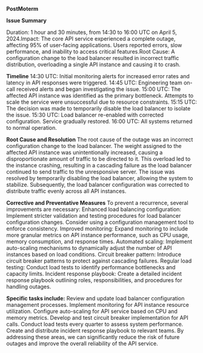 **PostMoterm**

**Issue Summary**

Duration: 1 hour and 30 minutes, from 14:30 to 16:00 UTC on April 5, 2024.Impact: The core API service experienced a complete outage, affecting 95% of user-facing applications. Users reported errors, slow performance, and inability to access critical features.Root Cause: A configuration change to the load balancer resulted in incorrect traffic distribution, overloading a single API instance and causing it to crash.

**Timeline**
14:30 UTC: Initial monitoring alerts for increased error rates and latency in API responses were triggered.
14:45 UTC: Engineering team on-call received alerts and began investigating the issue.
15:00 UTC: The affected API instance was identified as the primary bottleneck. Attempts to scale the service were unsuccessful due to resource constraints.
15:15 UTC: The decision was made to temporarily disable the load balancer to isolate the issue.
15:30 UTC: Load balancer re-enabled with corrected configuration. Service gradually restored.
16:00 UTC: All systems returned to normal operation.

**Root Cause and Resolution**
The root cause of the outage was an incorrect configuration change to the load balancer. The weight assigned to the affected API instance was unintentionally increased, causing a disproportionate amount of traffic to be directed to it. This overload led to the instance crashing, resulting in a cascading failure as the load balancer continued to send traffic to the unresponsive server.
The issue was resolved by temporarily disabling the load balancer, allowing the system to stabilize. Subsequently, the load balancer configuration was corrected to distribute traffic evenly across all API instances.

**Corrective and Preventative Measures**
To prevent a recurrence, several improvements are necessary:
Enhanced load balancing configuration: Implement stricter validation and testing procedures for load balancer configuration changes. Consider using a configuration management tool to enforce consistency.
Improved monitoring: Expand monitoring to include more granular metrics on API instance performance, such as CPU usage, memory consumption, and response times.
Automated scaling: Implement auto-scaling mechanisms to dynamically adjust the number of API instances based on load conditions.
Circuit breaker pattern: Introduce circuit breaker patterns to protect against cascading failures.
Regular load testing: Conduct load tests to identify performance bottlenecks and capacity limits.
Incident response playbook: Create a detailed incident response playbook outlining roles, responsibilities, and procedures for handling outages.

**Specific tasks include:**
Review and update load balancer configuration management processes.
Implement monitoring for API instance resource utilization.
Configure auto-scaling for API service based on CPU and memory metrics.
Develop and test circuit breaker implementation for API calls.
Conduct load tests every quarter to assess system performance.
Create and distribute incident response playbook to relevant teams.
By addressing these areas, we can significantly reduce the risk of future outages and improve the overall reliability of the API service.


